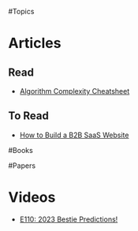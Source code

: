 #Topics

# Articles
## Read
- [Algorithm Complexity Cheatsheet](https://www.bigocheatsheet.com/)

## To Read
- [How to Build a B2B SaaS Website](https://www.getwhoa.com/blog/how-to-build-a-b2b-saas-website)

#Books

#Papers

# Videos

- [E110: 2023 Bestie Predictions!](https://www.youtube.com/watch?v=M3UjMit3xGY) 
